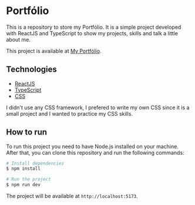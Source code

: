# Portfólio

This is a repository to store my Portfólio. It is a simple project developed with ReactJS and TypeScript to show my projects, skills and talk a little about me.

This project is available at [My Portfólio](https://portfolio-luizgustavojunqueiras-projects.vercel.app/).

## Technologies

- [ReactJS](https://reactjs.org/)
- [TypeScript](https://www.typescriptlang.org/)
- [CSS](https://developer.mozilla.org/pt-BR/docs/Web/CSS)

I didn't use any CSS framework, I prefered to write my own CSS since it is a small project and I wanted to practice my CSS skills.

## How to run

To run this project you need to have Node.js installed on your machine. After that, you can clone this repository and run the following commands:

```bash
# Install dependencies
$ npm install

# Run the project
$ npm run dev
```

The project will be available at `http://localhost:5173`.
